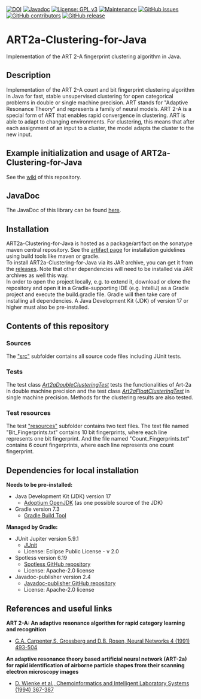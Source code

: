 [![DOI](https://zenodo.org/badge/580826376.svg)](https://zenodo.org/badge/latestdoi/580826376) 
[![Javadoc](https://img.shields.io/badge/JavaDoc-Online-green)](https://jonasschaub.github.io/ART2a-Clustering-for-Java/javadoc/1.0.2.1)
[![License: GPL v3](https://img.shields.io/badge/License-GPL%20v3-blue.svg)](http://www.gnu.org/licenses/gpl-3.0)
[![Maintenance](https://img.shields.io/badge/Maintained%3F-yes-blue.svg)](https://GitHub.com/JonasSchaub/ART2a-Clustering-for-Java/graphs/commit-activity)
[![GitHub issues](https://img.shields.io/github/issues/JonasSchaub/ART2a-Clustering-for-Java.svg)](https://GitHub.com/JonasSchaub/ART2a-Clustering-for-Java/issues/)
[![GitHub contributors](https://img.shields.io/github/contributors/JonasSchaub/ART2a-Clustering-for-Java.svg)](https://GitHub.com/JonasSchaub/ART2a-Clustering-for-Java/graphs/contributors/)
[![GitHub release](https://img.shields.io/github/release/JonasSchaub/ART2a-Clustering-for-Java.svg)](https://github.com/JonasSchaub/ART2a-Clustering-for-Java/releases/)
# ART2a-Clustering-for-Java
Implementation of the ART 2-A fingerprint clustering algorithm in Java.

## Description
Implementation of the ART 2-A count and bit fingerprint clustering algorithm 
in Java for fast, stable unsupervised clustering for open categorical problems 
in double or single machine precision. ART stands for "Adaptive Resonance Theory" and 
represents a family of neural models. ART 2-A is a special form of ART that enables 
rapid convergence in clustering. ART is able to adapt to changing environments. 
For clustering, this means that after each assignment of an input to a cluster, 
the model adapts the cluster to the new input.

## Example initialization and usage of ART2a-Clustering-for-Java
See the <a href="https://github.com/JonasSchaub/ART2a-Clustering-for-Java/wiki">wiki</a> of this repository.

## JavaDoc
The JavaDoc of this library can be found <a href="https://jonasschaub.github.io/ART2a-Clustering-for-Java/javadoc/">here</a>.

## Installation
ART2a-Clustering-for-Java is hosted as a package/artifact on the sonatype maven central repository. See the 
<a href="https://central.sonatype.com/artifact/io.github.jonasschaub/ART2a-Clustering-for-Java/">artifact page</a> for installation
guidelines using build tools like maven or gradle.
<br>
To install ART2a-Clustering-for-Java via its JAR archive, you can get it from the 
<a href="https://github.com/JonasSchaub/ART2a-Clustering-for-Java/releases">releases</a>. Note that other dependencies 
will need to be installed via JAR archives as well this way.
<br>
In order to open the project locally, e.g. to extend it, download or clone the repository and
open it in a Gradle-supporting IDE (e.g. IntelliJ) as a Gradle project and execute the build.gradle file.
Gradle will then take care of installing all dependencies. A Java Development Kit (JDK) of version 17 or higher must also
be pre-installed.

## Contents of this repository
### Sources
The <a href="https://github.com/JonasSchaub/ART2a-Clustering-for-Java/tree/main/src">"src"</a> subfolder contains
all source code files including JUnit tests.

### Tests
The test class 
<a href="https://github.com/JonasSchaub/ART2a-Clustering-for-Java/blob/main/src/test/java/de/unijena/cheminf/clustering/art2a/Art2aDoubleClusteringTest.java">
<i>Art2aDoubleClusteringTest</i></a> tests the functionalities of Art-2a in double machine precision
and the test class 
<a href="https://github.com/JonasSchaub/ART2a-Clustering-for-Java/blob/main/src/test/java/de/unijena/cheminf/clustering/art2a/Art2aFloatClusteringTest.java">
<i>Art2aFloatClusteringTest</i></a> in single machine precision.
Methods for the clustering results are also tested.

### Test resources
The test 
<a href="https://github.com/JonasSchaub/ART2a-Clustering-for-Java/tree/main/src/test/resources/de/unijena/cheminf/clustering/art2a">"resources"</a> subfolder
contains two text files. The text file named "Bit_Fingerprints.txt" contains 10 bit fingerprints, where each line represents 
one bit fingerprint. And the file named "Count_Fingerprints.txt" contains 6 count fingerprints, where each line represents
one count fingerprint.

## Dependencies for local installation
**Needs to be pre-installed:**
* Java Development Kit (JDK) version 17
    * [Adoptium OpenJDK](https://adoptium.net) (as one possible source of the JDK)
* Gradle version 7.3
    * [Gradle Build Tool](https://gradle.org)

**Managed by Gradle:**
* JUnit Jupiter version 5.9.1
    * [JUnit ](https://junit.org/junit5/)
    * License: Eclipse Public License - v 2.0
* Spotless version 6.19
    * [Spotless GitHub repository](https://github.com/diffplug/spotless)
    * License: Apache-2.0 license
* Javadoc-publisher version 2.4
    * [Javadoc-publisher GitHub repository](https://github.com/MathieuSoysal/Javadoc-publisher.yml)
    * License: Apache-2.0 license

## References and useful links
**ART 2-A: An adaptive resonance algorithm for rapid category learning and recognition**
* [ G.A. Carpenter,S. Grossberg and D.B. Rosen, Neural Networks 4 (1991) 493-504](https://www.sciencedirect.com/science/article/abs/pii/0893608091900457)

**An adaptive resonance theory based artificial neural network (ART-2a) for rapid identification of airborne 
particle shapes from their scanning electron microscopy images**
* [D. Wienke et al., Chemoinformatics and Intelligent Laboratory Systems (1994) 367-387](https://www.sciencedirect.com/science/article/abs/pii/0169743994850542)



